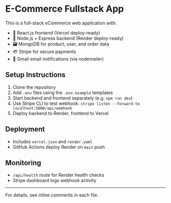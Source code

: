 # E-Commerce Fullstack App

This is a full-stack eCommerce web application with:

- 🛒 React.js frontend (Vercel deploy-ready)
- 🧠 Node.js + Express backend (Render deploy-ready)
- 🗃 MongoDB for product, user, and order data
- 💳 Stripe for secure payments
- 📩 Gmail email notifications (via nodemailer)

## Setup Instructions

1. Clone the repository
2. Add `.env` files using the `.env.example` templates
3. Start backend and frontend separately (e.g. `npm run dev`)
4. Use Stripe CLI to test webhook: `stripe listen --forward-to localhost:5000/api/webhook`
5. Deploy backend to Render, frontend to Vercel

## Deployment

- Includes `vercel.json` and `render.yaml`
- GitHub Actions deploy Render on `main` push

## Monitoring

- `/api/health` route for Render health checks
- Stripe dashboard logs webhook activity

---
For details, see inline comments in each file.
